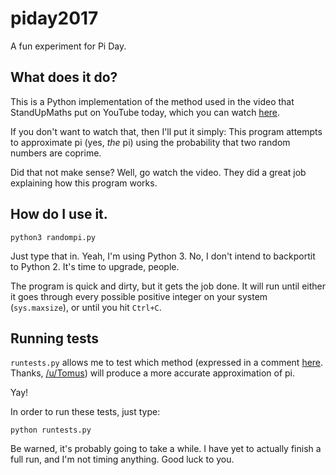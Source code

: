 # piday2017
A fun experiment for Pi Day.

## What does it do?
This is a Python implementation of the method used in the video that StandUpMaths put on YouTube today, which you can watch [here](https://www.youtube.com/watch?v=RZBhSi_PwHU).

If you don't want to watch that, then I'll put it simply: This program attempts to approximate pi (yes, _the_ pi) using the probability that two random numbers are coprime.

Did that not make sense? Well, go watch the video. They did a great job explaining how this program works.

## How do I use it.
`python3 randompi.py`

Just type that in. Yeah, I'm using Python 3. No, I don't intend to backportit to Python 2. It's time to upgrade, people.

The program is quick and dirty, but it gets the job done. It will run until either it goes through every possible positive integer on your system (`sys.maxsize`), or until you hit `Ctrl+C`.

## Running tests
`runtests.py` allows me to test which method (expressed in a comment [here](https://www.reddit.com/r/math/comments/5z5sxx/generating_%CF%80_from_1000_random_numbers_matt_parker/dew3yxz/). Thanks, [/u/Tomus](https://www.reddit.com/user/Tomus)) will produce a more accurate approximation of pi.

Yay!

In order to run these tests, just type:

`python runtests.py`

Be warned, it's probably going to take a while. I have yet to actually finish a full run, and I'm not timing anything. Good luck to you.